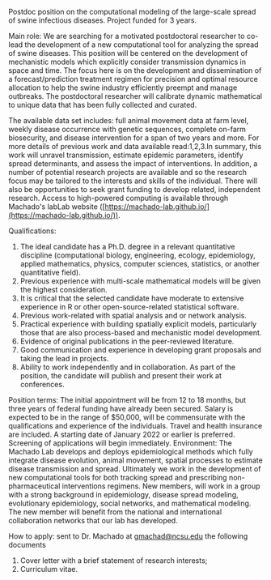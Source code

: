 Postdoc position on the computational modeling of the large-scale spread of swine infectious diseases. Project funded for 3 years.

Main role: We are searching for a motivated postdoctoral researcher to co-lead the development of a new computational tool for analyzing the spread of swine diseases. This position will be centered on the development of mechanistic models which explicitly consider transmission dynamics in space and time. The focus here is on the development and dissemination of a forecast/prediction treatment regimen for precision and optimal resource allocation to help the swine industry efficiently preempt and manage outbreaks. The postdoctoral researcher will calibrate dynamic mathematical to unique data that has been fully collected and curated.

The available data set includes: full animal movement data at farm level, weekly disease occurrence with genetic sequences, complete on-farm biosecurity, and disease intervention for a span of two years and more. For more details of previous work and data available read:1,2,3.In summary, this work will unravel transmission, estimate epidemic parameters, identify spread determinants, and assess the impact of interventions. In addition, a number of potential research projects are available and so the research focus may be tailored to the interests and skills of the individual. There will also be opportunities to seek grant funding to develop related, independent research. Access to high-powered computing is available through Machado's labLab website ([](https://machado-lab.github.io/)[https://machado-lab.github.io/](https://machado-lab.github.io/)).

Qualifications:

1.  The ideal candidate has a Ph.D. degree in a relevant quantitative discipline (computational biology, engineering, ecology, epidemiology, applied mathematics, physics, computer sciences, statistics, or another quantitative field).
2.  Previous experience with multi-scale mathematical models will be given the highest consideration.
3.  It is critical that the selected candidate have moderate to extensive experience in R or other open-source-related statistical software.
4.  Previous work-related with spatial analysis and or network analysis.
5.  Practical experience with building spatially explicit models, particularly those that are also process-based and mechanistic model development.
6.  Evidence of original publications in the peer-reviewed literature.
7.  Good communication and experience in developing grant proposals and taking the lead in projects.
8.  Ability to work independently and in collaboration. As part of the position, the candidate will publish and present their work at conferences.

Position terms: The initial appointment will be from 12 to 18 months, but three years of federal funding have already been secured. Salary is expected to be in the range of $50,000, will be commensurate with the qualifications and experience of the individuals. Travel and health insurance are included. A starting date of January 2022 or earlier is preferred. Screening of applications will begin immediately. Environment: The Machado Lab develops and deploys epidemiological methods which fully integrate disease evolution, animal movement, spatial processes to estimate disease transmission and spread. Ultimately we work in the development of new computational tools for both tracking spread and prescribing non-pharmaceutical interventions regimens. New members, will work in a group with a strong background in epidemiology, disease spread modeling, evolutionary epidemiology, social networks, and mathematical modeling. The new member will benefit from the national and international collaboration networks that our lab has developed.

How to apply: sent to Dr. Machado at [gmachad@ncsu.edu](mailto:gmachad@ncsu.edu) the following documents

1.  Cover letter with a brief statement of research interests;
2.  Curriculum vitae.

